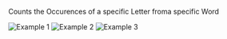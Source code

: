 Counts the Occurences of a specific Letter froma  specific Word

![Example 1](https://user-images.githubusercontent.com/43956685/169499127-28076f1b-38f1-459d-b097-a799b291dff6.png)
![Example 2](https://user-images.githubusercontent.com/43956685/169499144-d8e7f7ef-00a7-44c8-a383-afa03cd6bb82.png)
![Example 3](https://user-images.githubusercontent.com/43956685/169499158-7b444a2e-a20f-4a4a-86aa-f4a4005b1e59.png)
